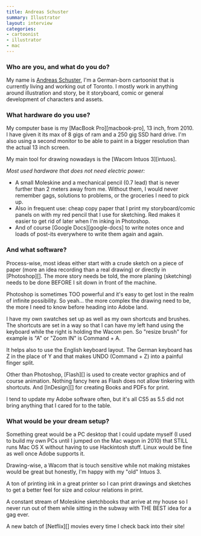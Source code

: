 ```yaml
---
title: Andreas Schuster
summary: Illustrator
layout: interview
categories:
- cartoonist
- illustrator
- mac
---
```


### Who are you, and what do you do?

My name is [Andreas Schuster](http://mrschuster.com/ "Andreas' website."), I'm a German-born cartoonist that is currently living and working out of Toronto. I mostly work in anything around illustration and story, be it storyboard, comic or general development of characters and assets.

### What hardware do you use?

My computer base is my [MacBook Pro][macbook-pro], 13 inch, from 2010. I have given it its max of 8 gigs of ram and a 250 gig SSD hard drive. I'm also using a second monitor to be able to paint in a bigger resolution than the actual 13 inch screen.

My main tool for drawing nowadays is the [Wacom Intuos 3][intuos].

*Most used hardware that does not need electric power:*

- A small Moleskine and a mechanical pencil (0.7 lead) that is never further than 2 meters away from me. Without them, I would never remember gags, solutions to problems, or the groceries I need to pick up.
- Also in frequent use: cheap copy paper that I print my storyboard/comic panels on with my red pencil that I use for sketching. Red makes it easier to get rid of later when I'm inking in Photoshop.
- And of course [Google Docs][google-docs] to write notes once and loads of post-its everywhere to write them again and again.

### And what software?

Process-wise, most ideas either start with a crude sketch on a piece of paper (more an idea recording than a real drawing) or directly in [Photoshop][]. The more story needs be told, the more planing (sketching) needs to be done BEFORE I sit down in front of the machine.

Photoshop is sometimes TOO powerful and it's easy to get lost in the realm of infinite possibility. So yeah... the more complex the drawing need to be, the more I need to know before heading into Adobe land.

I have my own swatches set up as well as my own shortcuts and brushes. The shortcuts are set in a way so that I can have my left hand using the keyboard
while the right is holding the Wacom pen. So "resize brush" for example is "A" or "Zoom IN" is Command + A.

It helps also to use the English keyboard layout. The German keyboard has Z in the place of Y and that makes UNDO (Command + Z) into a painful finger split.

Other than Photoshop, [Flash][] is used to create vector graphics and of course animation. Nothing fancy here as Flash does not allow tinkering with shortcuts. And [InDesign][] for creating Books and PDFs for print.

I tend to update my Adobe software often, but it's all CS5 as 5.5 did not bring anything that I cared for to the table.

### What would be your dream setup?

Something great would be a PC desktop that I could update myself (I used to build my own PCs until I jumped on the Mac wagon in 2010) that STILL runs Mac OS X without having to use Hackintosh stuff. Linux would be fine as well once Adobe supports it.

Drawing-wise, a Wacom that is touch sensitive while not making mistakes would be great but honestly, I'm happy with my "old" Intuos 3.

A ton of printing ink in a great printer so I can print drawings and sketches to get a better feel for size and colour relations in print.

A constant stream of Moleskine sketchbooks that arrive at my house so I never run out of them while sitting in the subway with THE BEST idea for a gag ever.

A new batch of [Netflix][] movies every time I check back into their site!